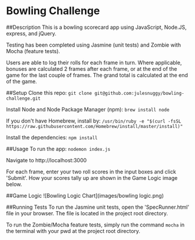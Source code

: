 Bowling Challenge
=================

##Description
This is a bowling scorecard app using JavaScript, Node.JS, express, and jQuery.

Testing has been completed using Jasmine (unit tests) and Zombie with Mocha (feature tests).

Users are able to log their rolls for each frame in turn. Where applicable, bonuses are calculated 2 frames after each frame, or at the end of the game for the last couple of frames. The grand total is calculated at the end of the game.

##Setup
Clone this repo:
`git clone git@github.com:julesnuggy/bowling-challenge.git`

Install Node and Node Package Manager (npm):
`brew install node`

If you don't have Homebrew, install by:
`/usr/bin/ruby -e "$(curl -fsSL https://raw.githubusercontent.com/Homebrew/install/master/install)"`

Install the dependencies:
`npm install`

##Usage
To run the app:
`nodemon index.js`

Navigate to http://localhost:3000

For each frame, enter your two roll scores in the input boxes and click 'Submit'. How your scores tally up are shown in the Game Logic image below.

##Game Logic
![Bowling Logic Chart](images/bowling logic.png)

##Running Tests
To run the Jasmine unit tests, open the 'SpecRunner.html' file in your browser. The file is located in the project root directory.

To run the Zombie/Mocha feature tests, simply run the command `mocha` in the terminal with your pwd at the project root directory.
